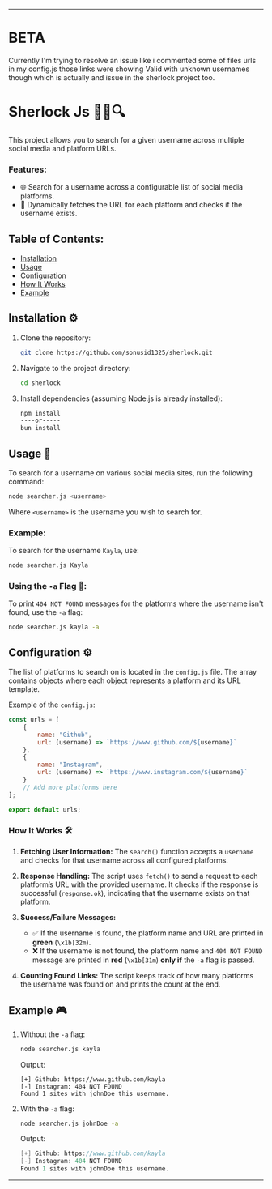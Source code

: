 
---

# BETA

Currently I'm trying to resolve an issue like i commented some of files urls in my config.js those links were showing Valid with unknown usernames though which is actually and issue in the sherlock project too. 

# Sherlock Js 🕵️‍♂️🔍

This project allows you to search for a given username across multiple social media and platform URLs.

### Features:
- 🌐 Search for a username across a configurable list of social media platforms.
- 🔄 Dynamically fetches the URL for each platform and checks if the username exists.

## Table of Contents:
- [Installation](#installation)
- [Usage](#usage)
- [Configuration](#configuration)
- [How It Works](#how-it-works)
- [Example](#example)

## Installation ⚙️

1. Clone the repository:

   ```bash
   git clone https://github.com/sonusid1325/sherlock.git
   ```

2. Navigate to the project directory:

   ```bash
   cd sherlock
   ```

3. Install dependencies (assuming Node.js is already installed):

   ```bash
   npm install
   ----or-----
   bun install
   ```

## Usage 📝

To search for a username on various social media sites, run the following command:

```bash
node searcher.js <username>
```

Where `<username>` is the username you wish to search for.

### Example:

To search for the username `Kayla`, use:

```bash
node searcher.js Kayla
```

### Using the `-a` Flag 🚩:

To print `404 NOT FOUND` messages for the platforms where the username isn't found, use the `-a` flag:

```bash
node searcher.js kayla -a
```

## Configuration ⚙️

The list of platforms to search on is located in the `config.js` file. The array contains objects where each object represents a platform and its URL template.

Example of the `config.js`:

```javascript
const urls = [
    {
        name: "Github",
        url: (username) => `https://www.github.com/${username}`
    },
    {
        name: "Instagram",
        url: (username) => `https://www.instagram.com/${username}`
    }
    // Add more platforms here
];

export default urls;
```

### How It Works 🛠️

1. **Fetching User Information:**
   The `search()` function accepts a `username` and checks for that username across all configured platforms.
   
2. **Response Handling:**
   The script uses `fetch()` to send a request to each platform’s URL with the provided username. It checks if the response is successful (`response.ok`), indicating that the username exists on that platform.
   
3. **Success/Failure Messages:**
   - ✅ If the username is found, the platform name and URL are printed in **green** (`\x1b[32m`).
   - ❌ If the username is not found, the platform name and `404 NOT FOUND` message are printed in **red** (`\x1b[31m`) **only if** the `-a` flag is passed.
   
4. **Counting Found Links:**
   The script keeps track of how many platforms the username was found on and prints the count at the end.

## Example 🎮

1. Without the `-a` flag:
   
   ```bash
   node searcher.js kayla
   ```

   Output:

   ```
   [+] Github: https://www.github.com/kayla
   [-] Instagram: 404 NOT FOUND
   Found 1 sites with johnDoe this username.
   ```

2. With the `-a` flag:
   
   ```bash
   node searcher.js johnDoe -a
   ```

   Output:

   ```go
   [+] Github: https://www.github.com/kayla
   [-] Instagram: 404 NOT FOUND
   Found 1 sites with johnDoe this username.
   ```
---
